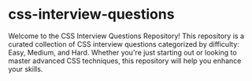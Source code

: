# css-interview-questions
Welcome to the CSS Interview Questions Repository! This repository is a curated collection of CSS interview questions categorized by difficulty: Easy, Medium, and Hard. Whether you're just starting out or looking to master advanced CSS techniques, this repository will help you enhance your skills.
